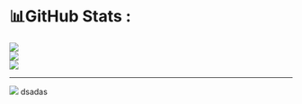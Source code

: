 
# 📊GitHub Stats :
![](https://github-readme-stats.vercel.app/api?username=horapcode&theme=radical&hide_border=false&include_all_commits=false&count_private=false)<br/>
![](https://github-readme-streak-stats.herokuapp.com/?user=horapcode&theme=radical&hide_border=false)<br/>
![](https://github-readme-stats.vercel.app/api/top-langs/?username=horapcode&theme=radical&hide_border=false&include_all_commits=false&count_private=false&layout=compact)

---
[![](https://visitcount.itsvg.in/api?id=horapcode&icon=0&color=0)](https://visitcount.itsvg.in)
dsadas
